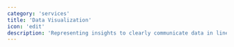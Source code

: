 ```yaml
---
category: 'services'
title: 'Data Visualization'
icon: 'edit'
description: 'Representing insights to clearly communicate data in line with business objectives and obtaining our KPIs.'
---
```

